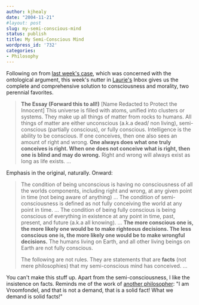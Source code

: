 ```yaml
---
author: kjhealy
date: "2004-11-21"
#layout: post
slug: my-semi-conscious-mind
status: publish
title: My Semi-Conscious Mind
wordpress_id: '732'
categories:
- Philosophy
---
```


Following on from [last week's case](http://www.crookedtimber.org/archives/002867.html), which was concerned with the ontological argument, this week's nutter in [Laurie's](http://www.u.arizona.edu/~lapaul) Inbox gives us the complete and comprehensive solution to consciousness and morality, two perennial favorites.

> **The Essay (Forward this to all!)**
>  [Name Redacted to Protect the Innocent]
>  This universe is filled with atoms, unified into clusters or systems. They make up all things of matter from rocks to humans. All things of matter are either unconscious (a.k.a dead/ non living), semi- conscious (partially conscious), or fully conscious. Intelligence is the ability to be conscious. If one conceives, then one also sees an amount of right and wrong. **One always does what one truly conceives is right. When one does not conceive what is right, then one is blind and may do wrong.** Right and wrong will always exist as long as life exists. ...

Emphasis in the original, naturally. Onward:

> The condition of being unconscious is having no consciousness of all the worlds components, including right and wrong, at any given point in time (not being aware of anything) ... The condition of semi-consciousness is defined as not fully conceiving the world at any point in time. ... The condition of being fully conscious is being conscious of everything in existence at any point in time, past, present, and future (a.k.a all knowing). ... **The more conscious one is, the more likely one would be to make righteous decisions. The less conscious one is, the more likely one would be to make wrongful decisions.** The humans living on Earth, and all other living beings on Earth are not fully conscious.
>
> The following are not rules. They are statements that are **facts** (not mere philosophies) that my semi-conscious mind has conceived. ...

You can't make this stuff up. Apart from the semi-consciousness, I like the insistence on facts. Reminds me of the work of [another philosopher](http://hitch14.tripod.com/chapter_25.htm): "I am Vroomfondel, and that is not a demand, that is a solid fact! What we demand is solid facts!"
